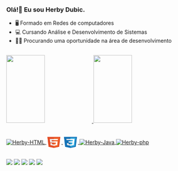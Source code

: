 ### Olá!👋 Eu sou Herby Dubic.
 
- 🖥️ Formado em Redes de computadores
- 💻 Cursando Análise e Desenvolvimento de Sistemas
- 🧑‍💼 Procurando uma oportunidade na área de desenvolvimento

##

<div>
  <a href="[https://github.com/](https://github-readme-stats.vercel.app/api/pin/?username=herby989">
  <img height="180em" width=45%" src="https://github-readme-stats.vercel.app/api?username=herby989&show_icons=true&theme=aura&include_all_commits=true&count_private=true">
  <img height="180em" width="45%" src="https://github-readme-stats.vercel.app/api/top-langs/?username=herby989&layout=compact&langs_count=6&theme=aura&count_private=true"/>
</div>
 
 <br>
 

<div style="display: inline_block"><br>           
                                                                                                                         
 <img align="center" alt="Herby-HTML" height="30" width="40" src="https://cdn.jsdelivr.net/gh/devicons/devicon/icons/javascript/javascript-plain.svg" > 
 <img align="center" alt="Herby-HTML" height="30" width="40" src="https://raw.githubusercontent.com/devicons/devicon/master/icons/html5/html5-original.svg">
 <img align="center" alt="Herby-CSS" height="30" width="40" src="https://raw.githubusercontent.com/devicons/devicon/master/icons/css3/css3-original.svg">
 <img align="center" alt="Herby-Java" height="40" width="50" src="https://cdn.jsdelivr.net/gh/devicons/devicon/icons/java/java-original.svg">
 <img align="center" alt="Herby-php" height="40" width="50" src="https://cdn.jsdelivr.net/gh/devicons/devicon/icons/php/php-plain.svg"> 

<div>

##

<div>

<a href="https://www.linkedin.com/in/herby-dubic/" target="_blank"><img src="https://img.shields.io/badge/-LinkedIn-%230077B5?style=for-the-badge&logo=linkedin&logoColor=white" target="_blank"></a>
<a href = "mailto:herby.dubic@gmail.com"><img src="https://img.shields.io/badge/Gmail-D14836?style=for-the-badge&logo=gmail&logoColor=white" target="_blank"></a>
<a href="https://www.instagram.com/rby989" target="_blank"><img src="https://img.shields.io/badge/-Instagram-%23E4405F?style=for-the-badge&logo=instagram&logoColor=white" target="_blank"></a> 
<a href="##" target="_blank"><img src="https://img.shields.io/badge/YouTube-FF0000?style=for-the-badge&logo=youtube&logoColor=white" target="_blank"></a>
<a href="#" target="_blank"><img src="https://img.shields.io/badge/Twitch-9146FF?style=for-the-badge&logo=twitch&logoColor=white" target="_blank"></a>

</div>





<!--
**herby989/herby989** is a ✨ _special_ ✨ repository because its `README.md` (this file) appears on your GitHub profile.

Here are some ideas to get you started:

- 🔭 I’m currently working on ...
- 🌱 I’m currently learning ...
- 👯 I’m looking to collaborate on ...
- 🤔 I’m looking for help with ...
- 💬 Ask me about ...
- 📫 How to reach me: ...
- 😄 Pronouns: ...
- ⚡ Fun fact: ...
-->
